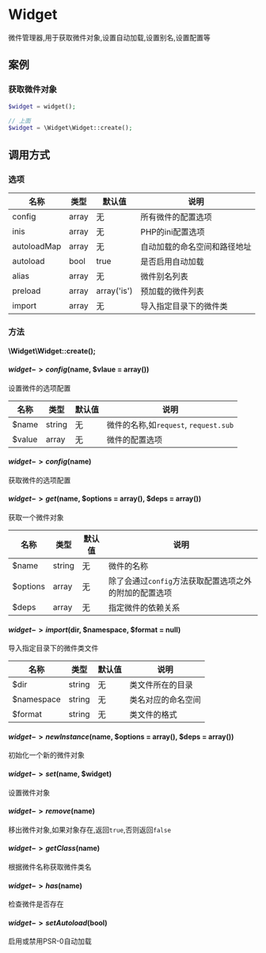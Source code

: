 Widget
======

微件管理器,用于获取微件对象,设置自动加载,设置别名,设置配置等

案例
----

### 获取微件对象
```php
$widget = widget();

// 上面
$widget = \Widget\Widget::create();
```
调用方式
--------

### 选项

名称        | 类型   | 默认值        | 说明
------------|--------|---------------|------
config      | array  | 无            | 所有微件的配置选项
inis        | array  | 无            | PHP的ini配置选项 
autoloadMap | array  | 无            | 自动加载的命名空间和路径地址
autoload    | bool   | true          | 是否启用自动加载
alias       | array  | 无            | 微件别名列表
preload     | array  | array('is')   | 预加载的微件列表
import      | array  | 无            | 导入指定目录下的微件类

### 方法

#### \Widget\Widget::create();

#### $widget->config($name, $vlaue = array())
设置微件的选项配置

名称        | 类型   | 默认值        | 说明
------------|--------|---------------|------
$name       | string | 无            | 微件的名称,如`request`, `request.sub`
$value      | array  | 无            | 微件的配置选项 

#### $widget->config($name)
获取微件的选项配置

#### $widget->get($name, $options = array(), $deps = array())
获取一个微件对象

名称        | 类型   | 默认值        | 说明
------------|--------|---------------|------
$name       | string | 无            | 微件的名称
$options    | array  | 无            | 除了会通过`config`方法获取配置选项之外的附加的配置选项
$deps       | array  | 无            | 指定微件的依赖关系

#### $widget->import($dir, $namespace, $format = null)
导入指定目录下的微件类文件

名称        | 类型   | 默认值        | 说明
------------|--------|---------------|------
$dir        | string | 无            | 类文件所在的目录
$namespace  | string | 无            | 类名对应的命名空间
$format     | string | 无            | 类文件的格式

#### $widget->newInstance($name, $options = array(), $deps = array())
初始化一个新的微件对象

#### $widget->set($name, $widget)
设置微件对象

#### $widget->remove($name)
移出微件对象,如果对象存在,返回`true`,否则返回`false`

#### $widget->getClass($name)
根据微件名称获取微件类名

#### $widget->has($name)
检查微件是否存在

#### $widget->setAutoload($bool)
启用或禁用PSR-0自动加载
